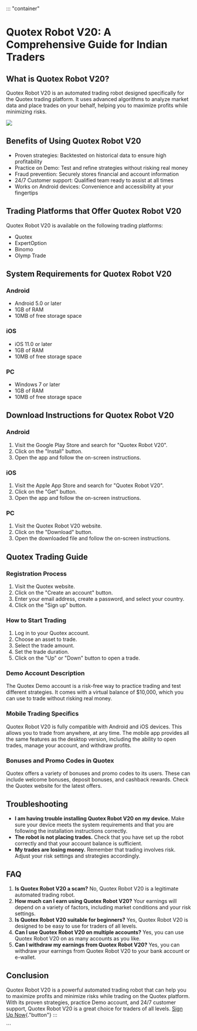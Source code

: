 ::: \"container\"
# Quotex Robot V20: A Comprehensive Guide for Indian Traders

## What is Quotex Robot V20?

Quotex Robot V20 is an automated trading robot designed specifically for
the Quotex trading platform. It uses advanced algorithms to analyze
market data and place trades on your behalf, helping you to maximize
profits while minimizing risks.

[![](https://static.quotex.io/files/4_en/300_250.jpg)](https://traff.sbs/brokerqxlid)

## Benefits of Using Quotex Robot V20

-   Proven strategies: Backtested on historical data to ensure high
    profitability
-   Practice on Demo: Test and refine strategies without risking real
    money
-   Fraud prevention: Securely stores financial and account information
-   24/7 Customer support: Qualified team ready to assist at all times
-   Works on Android devices: Convenience and accessibility at your
    fingertips

## Trading Platforms that Offer Quotex Robot V20

Quotex Robot V20 is available on the following trading platforms:

-   Quotex
-   ExpertOption
-   Binomo
-   Olymp Trade

## System Requirements for Quotex Robot V20

### Android

-   Android 5.0 or later
-   1GB of RAM
-   10MB of free storage space

### iOS

-   iOS 11.0 or later
-   1GB of RAM
-   10MB of free storage space

### PC

-   Windows 7 or later
-   1GB of RAM
-   10MB of free storage space

## Download Instructions for Quotex Robot V20

### Android

1.  Visit the Google Play Store and search for "Quotex Robot V20".
2.  Click on the "Install" button.
3.  Open the app and follow the on-screen instructions.

### iOS

1.  Visit the Apple App Store and search for "Quotex Robot V20".
2.  Click on the "Get" button.
3.  Open the app and follow the on-screen instructions.

### PC

1.  Visit the Quotex Robot V20 website.
2.  Click on the "Download" button.
3.  Open the downloaded file and follow the on-screen instructions.

## Quotex Trading Guide

### Registration Process

1.  Visit the Quotex website.
2.  Click on the "Create an account" button.
3.  Enter your email address, create a password, and select your
    country.
4.  Click on the "Sign up" button.

### How to Start Trading

1.  Log in to your Quotex account.
2.  Choose an asset to trade.
3.  Select the trade amount.
4.  Set the trade duration.
5.  Click on the "Up" or "Down" button to open a trade.

### Demo Account Description

The Quotex Demo account is a risk-free way to practice trading and test
different strategies. It comes with a virtual balance of \$10,000, which
you can use to trade without risking real money.

### Mobile Trading Specifics

Quotex Robot V20 is fully compatible with Android and iOS devices. This
allows you to trade from anywhere, at any time. The mobile app provides
all the same features as the desktop version, including the ability to
open trades, manage your account, and withdraw profits.

### Bonuses and Promo Codes in Quotex

Quotex offers a variety of bonuses and promo codes to its users. These
can include welcome bonuses, deposit bonuses, and cashback rewards.
Check the Quotex website for the latest offers.

## Troubleshooting

-   **I am having trouble installing Quotex Robot V20 on my device.**
    Make sure your device meets the system requirements and that you are
    following the installation instructions correctly.
-   **The robot is not placing trades.** Check that you have set up the
    robot correctly and that your account balance is sufficient.
-   **My trades are losing money.** Remember that trading involves risk.
    Adjust your risk settings and strategies accordingly.

## FAQ

1.  **Is Quotex Robot V20 a scam?** No, Quotex Robot V20 is a legitimate
    automated trading robot.
2.  **How much can I earn using Quotex Robot V20?** Your earnings will
    depend on a variety of factors, including market conditions and your
    risk settings.
3.  **Is Quotex Robot V20 suitable for beginners?** Yes, Quotex Robot
    V20 is designed to be easy to use for traders of all levels.
4.  **Can I use Quotex Robot V20 on multiple accounts?** Yes, you can
    use Quotex Robot V20 on as many accounts as you like.
5.  **Can I withdraw my earnings from Quotex Robot V20?** Yes, you can
    withdraw your earnings from Quotex Robot V20 to your bank account or
    e-wallet.

## Conclusion

Quotex Robot V20 is a powerful automated trading robot that can help you
to maximize profits and minimize risks while trading on the Quotex
platform. With its proven strategies, practice Demo account, and 24/7
customer support, Quotex Robot V20 is a great choice for traders of all
levels. [Sign Up
Now](\%22https://traff.sbs/brokerqxlid\%22){."button"}
:::

\`\`\`

